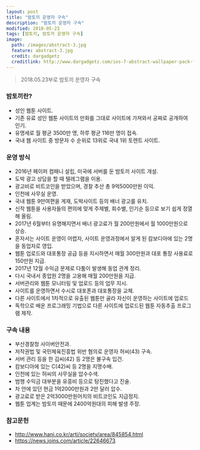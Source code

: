 ```yaml
---
layout: post
title: "밤토끼 운영자 구속"
description: "밤토끼 운영자 구속"
modified: 2018-05-23
tags: [밤토끼, 밤토끼 운영자 구속]
image:
  path: /images/abstract-3.jpg
  feature: abstract-3.jpg
  credit: dargadgetz
  creditlink: http://www.dargadgetz.com/ios-7-abstract-wallpaper-pack-for-iphone-5-and-ipod-touch-retina/
---
```

> 2018.05.23부로 밤토끼 운영자 구속

### 밤토끼란?
  - 성인 웹툰 사이트.  
  - 기존 유료 성인 웹툰 사이트의 만화를 그대로 사이트에 가져와서 공짜로 공개하여 인기.    
  - 유명세로 월 평균 3500만 명, 하루 평균 116만 명이 접속.  
  - 국내 웹 사이트 중 방문자 수 순위로 13위로 국내 1위 토렌트 사이트.

### 운영 방식
  - 2016년 페이퍼 컴패니 설립, 미국에 서버를 둔 밤토끼 사이트 개설.  
  - 도박 광고 상담을 할 때 텔레그램을 이용.  
  - 광고비로 비트코인을 받았으며, 경찰 추산 총 9억5000만원 이익.  
  - 인천에 사무실 운영.   
  - 국내 웹툰 9만여편을 게재, 도박사이트 등의 배너 광고를 유치.   
  - 신작 웹툰을 사용자들의 편의에 맞게 주제별, 회수별, 인기순 등으로 보기 쉽게 정열해 올림.  
  - 2017년 6월부터 유명해지면서 배너 광고료가 월 200만원에서 월 1000만원으로 상승.  
  - 혼자서는 사이트 운영이 어렵자, 사이트 운영과정에서 알게 된 캄보디아에 있는 2명을 동업자로 영입.  
  - 웹툰 업로드와 대포통장 공급 등을 지시하면서 매월 300만원과 대포 통장 사용료로 150만원 지급.  
  - 2017년 12월 수익금 문제로 다툼이 발생해 동업 관계 정리.  
  - 다시 국내서 종업원 2명을 고용해 매월 200만원을 지급.  
  - 서버관리와 웹툰 모니터링 및 업로드 등의 업무 지시.  
  - 사이트를 운영하면서 수시로 대포폰과 대포통장을 교체.  
  - 다른 사이트에서 1차적으로 유출된 웹툰만 골라 자신이 운영하는 사이트에 업로드
  - 독학으로 배운 프로그래밍 기법으로 다른 사이트에 업로드된 웹툰 자동추출 프로그램 제작.  


### 구속 내용
  - 부산경찰청 사이버안전과.  
  - 저작권법 및 국민체육진흥법 위반 혐의로 운영자 허씨(43) 구속.    
  - 서버 관리 등을 한 김씨(42) 등 2명은 불구속 입건.  
  - 캄보디아에 있는 C(42)씨 등 2명을 지명수배.  
  - 인천에 있는 허씨의 사무실을 압수수색.  
  - 범행 수익금 대부분을 유흥비 등으로 탕진했다고 진술.  
  - 차 안에 있던 현금 1억2000만원과 2만 달러 압수.  
  - 광고료로 받은 2억3000만원어치의 비트코인도 지급정지.  
  - 웹툰 업계는 밤토끼 때문에 2400억원대의 피해 발생 주장.  


### 참고문헌
- http://www.hani.co.kr/arti/society/area/845854.html  
- https://news.joins.com/article/22646673  
